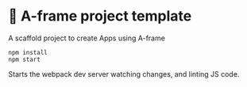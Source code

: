 # 🚀 A-frame project template

A scaffold project to create Apps using A-frame

```
npm install
npm start
```

Starts the webpack dev server watching changes, and linting JS code.
